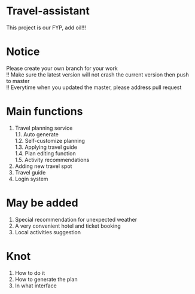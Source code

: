 # Travel-assistant
This project is our FYP, add oil!!!

# Notice
Please create your own branch for your work  
!! Make sure the latest version will not crash the current version then push to master  
!! Everytime when you updated the master, please address pull request  

# Main functions
1.	Travel planning service  
  1.1.	Auto generate  
  1.2.	Self-customize planning  
  1.3.	Applying travel guide  
  1.4.	Plan editing function  
  1.5.	Activity recommendations  
2.	Adding new travel spot  
3.	Travel guide  
4.	Login system  

# May be added  
1.	Special recommendation for unexpected weather  
2.	A very convenient hotel and ticket booking  
3.	Local activities suggestion  
  
# Knot  
1. How to do it  
2. How to generate the plan  
3. In what interface  
